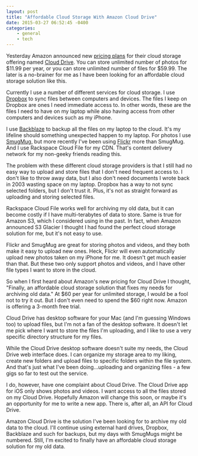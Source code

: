 ```yaml
---
layout: post
title: "Affordable Cloud Storage With Amazon Cloud Drive"
date: 2015-03-27 06:52:45 -0400
categories: 
    - general
    - tech
---
```

Yesterday Amazon announced new [pricing plans][2] for their cloud storage offering named [Cloud Drive][1]. You can store unlimited number of photos for $11.99 per year, or you can store unlimited number of files for $59.99. The later is a no-brainer for me as I have been looking for an affordable cloud storage solution like this.

Currently I use a number of different services for cloud storage. I use [Dropbox][dropbox] to sync files between computers and devices. The files I keep on Dropbox are ones I need immediate access to. In other words, these are the files I need to have on my laptop while also having access from other computers and devices such as my iPhone. 

I use [Backblaze][backblaze] to backup all the files on my laptop to the cloud. It's my lifeline should something unexpected happen to my laptop. For photos I use [SmugMug][smugmug], but more recently I've been using [Flickr][flickr] more than SmugMug. And I use Rackspace Cloud File for my CDN. That's content delivery network for my non-geeky friends reading this.

The problem with these different cloud storage providers is that I still had no easy way to upload and store files that I don't need frequent access to. I don't like to throw away data, but I also don't need documents I wrote back in 2003 wasting space on my laptop. Dropbox has a way to not sync selected folders, but I don't trust it. Plus, it's not as straight forward as uploading and storing selected files.

Rackspace Cloud File works well for archiving my old data, but it can become costly if I have multi-terabytes of data to store. Same is true for Amazon S3, which I considered using in the past. In fact, when Amazon announced S3 Glacier I thought I had found the perfect cloud storage solution for me, but it's not easy to use.

Flickr and SmugMug are great for storing photos and videos, and they both make it easy to upload new ones. Heck, Flickr will even automatically upload new photos taken on my iPhone for me. It doesn't get much easier than that. But these two only support photos and videos, and I have other file types I want to store in the cloud.

So when I first heard about Amazon's new pricing for Cloud Drive I thought, "Finally, an affordable cloud storage solution that fixes my needs for archiving old data." At $60 per year for unlimited storage, I would be a fool not to try it out. But I don't even need to spend the $60 right now. Amazon is offering a 3-month free trial.

Cloud Drive has desktop software for your Mac (and I'm guessing Windows too) to upload files, but I'm not a fan of the desktop software. It doesn't let me pick where I want to store the files I'm uploading, and I like to use a very specific directory structure for my files. 

While the Cloud Drive desktop software doesn't suite my needs, the Cloud Drive web interface does. I can organize my storage area to my liking, create new folders and upload files to specific folders within the file system. And that's just what I've been doing...uploading and organizing files - a few gigs so far to test out the service.

I do, however, have one complaint about Cloud Drive. The Cloud Drive app for iOS only shows photos and videos. I want access to all the files stored on my Cloud Drive. Hopefully Amazon will change this soon, or maybe it's an opportunity for me to write a new app. There is, after all, an API for Cloud Drive.

Amazon Cloud Drive is the solution I've been looking for to archive my old data to the cloud. I'll continue using external hard drives, Dropbox, Backblaze and such for backups, but my days with SmugMugs might be numbered. Still, I'm excited to finally have an affordable cloud storage solution for my old data.

[1]: https://www.amazon.com/clouddrive/home
[2]: https://www.amazon.com/clouddrive/pricing
[dropbox]: https://db.tt/Y2NovyiG
[backblaze]: https://secure.backblaze.com/r/00ytw8
[flickr]: http://www.flickr.com
[smugmug]: https://secure.smugmug.com/signup?Coupon=8ZK2smzZYAS1I
